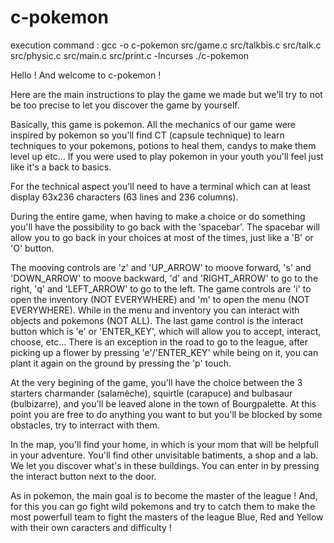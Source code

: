 # c-pokemon

execution command : gcc -o c-pokemon src/game.c src/talkbis.c src/talk.c src/physic.c src/main.c src/print.c -lncurses
	                ./c-pokemon

Hello ! And welcome to c-pokemon !

Here are the main instructions to play the game we made but we'll try to not be too precise to let you discover the game by yourself.

Basically, this game is pokemon. All the mechanics of our game were inspired by pokemon so you'll find CT (capsule technique) to learn techniques to your pokemons, potions to heal them, candys to make them level up etc... 
If you were used to play pokemon in your youth you'll feel just like it's a back to basics.

For the technical aspect you'll need to have a terminal which can at least display 63x236 characters (63 lines and 236 columns).

During the entire game, when having to make a choice or do something you'll have the possibility to go back with the 'spacebar'. The spacebar will allow you to go back in your choices at most of the times, just like a 'B' or 'O' button.

The mooving controls are 'z' and 'UP_ARROW' to moove forward, 's' and 'DOWN_ARROW' to moove backward, 'd' and 'RIGHT_ARROW' to go to the right, 'q' and 'LEFT_ARROW' to go to the left.
The game controls are 'i' to open the inventory (NOT EVERYWHERE) and 'm' to open the menu (NOT EVERYWHERE). While in the menu and inventory you can interact with objects and pokemons (NOT ALL). The last game control is the interact button which is 'e' or 'ENTER_KEY', which will allow you to accept, interact, choose, etc...
There is an exception in the road to go to the league, after picking up a flower by pressing 'e'/'ENTER_KEY' while being on it, you can plant it again on the ground by pressing the 'p' touch.


At the very begining of the game, you'll have the choice between the 3 starters charmander (salamèche), squirtle (carapuce) and bulbasaur (bulbizarre), and you'll be leaved alone in the town of Bourgpalette. At this point you are free to do anything you want to but you'll be blocked by some obstacles, try to interract with them.

In the map, you'll find your home, in which is your mom that will be helpfull in your adventure.
You'll find other unvisitable batiments, a shop and a lab. We let you discover what's in these buildings. You can enter in by pressing the interact button next to the door.

As in pokemon, the main goal is to become the master of the league ! And, for this you can go fight wild pokemons and try to catch them to make the most powerfull team to fight the masters of the league Blue, Red and Yellow with their own caracters and difficulty !
